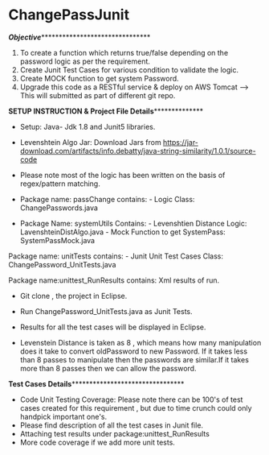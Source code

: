 # ChangePassJunit
*********************************Objective****************************************************************
1. To create a function which returns true/false depending on the password logic as per the requirement.
2. Create Junit Test Cases for various condition to validate the logic.
3. Create MOCK function to get system Password.
4. Upgrade this code as a RESTful service & deploy on AWS Tomcat --> This will submitted as part of different git repo.

**************************SETUP INSTRUCTION & Project File Details****************************************
- Setup: Java- Jdk 1.8 and Junit5 libraries.
- Levenshtein Algo Jar: Download Jars from https://jar-download.com/artifacts/info.debatty/java-string-similarity/1.0.1/source-code 
- Please note most of the logic has been written on the basis of regex/pattern matching.

- Package name: passChange contains:
		 - Logic Class: ChangePasswords.java
		 
- Package Name: systemUtils Contains: 
         - Levenshtien Distance Logic: LavenshteinDistAlgo.java
		 - Mock Function to get SystemPass: SystemPassMock.java
		 
Package name: unitTests contains:
		 - Junit Unit Test Cases Class: ChangePassword_UnitTests.java
		 
Package name:unittest_RunResults contains: Xml results of run.
		 
- Git clone <uri>, the project in Eclipse.
- Run ChangePassword_UnitTests.java as Junit Tests.
- Results for all the test cases will be displayed in Eclipse.

- Levenstein Distance is taken as 8 , which means how many manipulation does it take to convert oldPassword
  to new Password. If it takes less than 8 passes to manipulate then the passwords are similar.If it takes
  more than 8 passes then we can allow the password.

****************************Test Cases Details************************************************************
- Code Unit Testing Coverage: Please note there can be 100's of test cases created for this requirement , but due to time crunch could only handpick important one's.
- Please find description of all the test cases in Junit file.
- Attaching test results under package:unittest_RunResults
- More code coverage if we add more unit tests.





